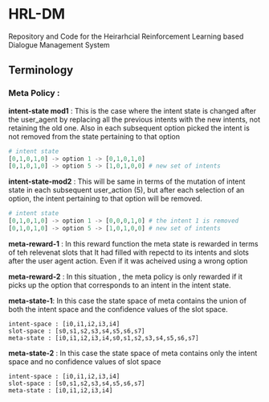 # HRL-DM
Repository and Code for the Heirarhcial Reinforcement Learning based Dialogue Management System


## Terminology 

### Meta Policy :
**intent-state mod1** : This is the case where the intent state is changed after the user_agent by replacing all the previous intents with the new intents, not retaining the old one. Also in each subsequent option picked the intent is not removed from the state pertaining to that option
```python
# intent state
[0,1,0,1,0] -> option 1 -> [0,1,0,1,0]
[0,1,0,1,0] -> option 5 -> [1,0,1,0,0] # new set of intents
```
**intent-state-mod2** : This will be same in terms of the mutation of intent state in each subsequent user_action (5), but after each selection of an option, the intent pertaining to that option will be removed.
```python
# intent state
[0,1,0,1,0] -> option 1 -> [0,0,0,1,0] # the intent 1 is removed
[0,1,0,1,0] -> option 5 -> [1,0,1,0,0] # new set of intents
```

**meta-reward-1** : In this reward function the meta state is rewarded in terms of teh relevenat slots that It had filled with repectd to its intents and slots after the user agent action. Even if it was acheived using a wrong option

**meta-reward-2** : In this situation , the meta policy is only rewarded if it picks up the option that corresponds to an intent in the intent state.

**meta-state-1**: In this case the state space of meta contains the union of both the intent space and the confidence values of the slot space.
```buildoutcfg
intent-space : [i0,i1,i2,i3,i4]
slot-space : [s0,s1,s2,s3,s4,s5,s6,s7]
meta-state : [i0,i1,i2,i3,i4,s0,s1,s2,s3,s4,s5,s6,s7]
```

**meta-state-2** : In this case the state space of meta contains only the intent space and no confidence values of slot space
```buildoutcfg
intent-space : [i0,i1,i2,i3,i4]
slot-space : [s0,s1,s2,s3,s4,s5,s6,s7]
meta-state : [i0,i1,i2,i3,i4]
```



